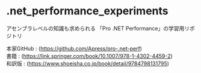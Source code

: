 # .net_performance_experiments 
アセンブラレベルの知識も求められる
「Pro .NET Performance」の学習用リポジトリ  

本家GitHub : (https://github.com/Apress/pro-.net-perf)  
書籍       : (https://link.springer.com/book/10.1007/978-1-4302-4459-2)  
和訳版     : (https://www.shoeisha.co.jp/book/detail/9784798131795)
